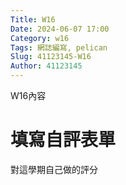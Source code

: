 ```yaml
---
Title: W16
Date: 2024-06-07 17:00
Category: w16
Tags: 網誌編寫, pelican
Slug: 41123145-W16
Author: 41123145
---
```


W16內容

<!-- PELICAN_END_SUMMARY -->

# 填寫自評表單

對這學期自己做的評分
